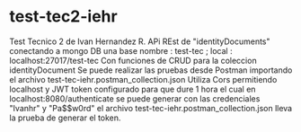 # test-tec2-iehr
Test Tecnico 2 de Ivan Hernandez R.
APi REst de "identityDocuments" conectando a mongo DB una base nombre : test-tec ; local : localhost:27017/test-tec Con funciones de CRUD para la coleccion identityDocument Se puede realizar las pruebas desde Postman importando el archivo test-tec-iehr.postman_collection.json Utiliza Cors permitiendo localhost y JWT token configurado para que dure 1 hora el cual en localhost:8080/authenticate se puede generar con las credenciales "Ivanhr" y "Pa$$w0rd" el archivo test-tec-iehr.postman_collection.json lleva la prueba de generar el token.
